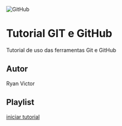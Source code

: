 ![GitHub](https://img.shields.io/github/license/RyaanVictor/git-e-github)
# Tutorial GIT e GitHub
Tutorial de uso das ferramentas Git e GitHub
## Autor
Ryan Victor
## Playlist
[iniciar tutorial](https://joseassis.com.br/cursos/gitegithub.html)
